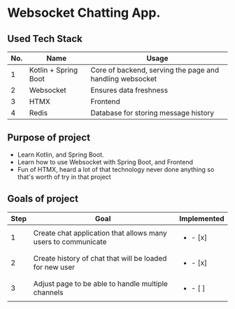 # Websocket Chatting App.

## Used Tech Stack
| No. | Name                 | Usage                                                    |
|-----|----------------------|----------------------------------------------------------|
| 1   | Kotlin + Spring Boot | Core of backend, serving the page and handling websocket |
| 2   | Websocket            | Ensures data freshness                                   |
| 3   | HTMX                 | Frontend                                                 |
| 4   | Redis                | Database for storing message history                     |

## Purpose of project 

* Learn Kotlin, and Spring Boot.
* Learn how to use Websocket with Spring Boot, and Frontend
* Fun of HTMX, heard a lot of that technology never done anything so that's worth of try in that project

## Goals of project
 | Step | Goal                                                          | Implemented              |
 |------|---------------------------------------------------------------|--------------------------|
| 1    | Create chat application that allows many users to communicate | <ul><li>- [x] </li></ul> |
| 2    | Create history of chat that will be loaded for new user       | <ul><li>- [x] </li></ul> |
| 3    | Adjust page to be able to handle multiple channels            | <ul><li>- [ ] </li></ul> |